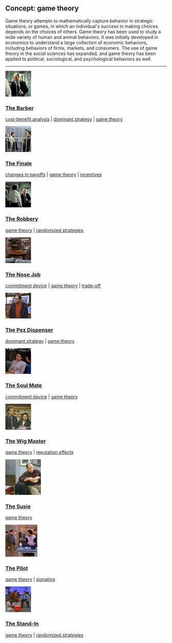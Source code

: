 ## Concept: game theory

Game theory attempts to mathematically capture behavior in strategic situations, or games, in which an individual's success in making choices depends on the choices of others. Game theory has been used to study a wide variety of human and animal behaviors. It was initially developed in economics to understand a large collection of economic behaviors, including behaviors of firms, markets, and consumers. The use of game theory in the social sciences has expanded, and game theory has been applied to political, sociological, and psychological behaviors as well.

<hr>
<div class="clip-listing">
<img src="media/icons/barber_clip2.jpg" alt="The Barber icon">

### [The Barber](/clip/45/)

[cost-benefit analysis](/concept/cost-benefit-analysis/) | [dominant strategy](/concept/dominant-strategy/) | [game theory](/concept/game-theory/)
</div>

<div class="clip-listing">
<img src="media/icons/finale.jpg" alt="The Finale icon">

### [The Finale](/clip/90/)

[changes in payoffs](/concept/changes-in-payoffs/) | [game theory](/concept/game-theory/) | [incentives](/concept/incentives/)
</div>

<div class="clip-listing">
<img src="media/icons/robbery2.jpg" alt="The Robbery icon">

### [The Robbery](/clip/4/)

[game theory](/concept/game-theory/) | [randomized strategies](/concept/randomized-strategies/)
</div>

<div class="clip-listing">
<img src="media/icons/nose_job.jpg" alt="The Nose Job icon">

### [The Nose Job](/clip/22/)

[commitment device](/concept/commitment-device/) | [game theory](/concept/game-theory/) | [trade-off](/concept/trade-off/)
</div>

<div class="clip-listing">
<img src="media/icons/pez_dispenser_clip1.jpg" alt="The Pez Dispenser icon">

### [The Pez Dispenser](/clip/25/)

[dominant strategy](/concept/dominant-strategy/) | [game theory](/concept/game-theory/)
</div>

<div class="clip-listing">
<img src="media/icons/soul_mate.jpg" alt="The Soul Mate icon">

### [The Soul Mate](/clip/80/)

[commitment device](/concept/commitment-device/) | [game theory](/concept/game-theory/)
</div>

<div class="clip-listing">
<img src="media/icons/wig_master.jpg" alt="The Wig Master icon">

### [The Wig Master](/clip/73/)

[game theory](/concept/game-theory/) | [reputation effects](/concept/reputation-effects/)
</div>

<div class="clip-listing">
<img src="media/icons/seinfeld-george-answering-2.jpg" alt="The Susie icon">

### [The Susie](/clip/99/)

[game theory](/concept/game-theory/)
</div>

<div class="clip-listing">
<img src="media/icons/pilot.jpg" alt="The Pilot icon">

### [The Pilot](/clip/1/)

[game theory](/concept/game-theory/) | [signaling](/concept/signaling/)
</div>

<div class="clip-listing">
<img src="media/icons/standin.jpg" alt="The Stand-In icon">

### [The Stand-In](/clip/101/)

[game theory](/concept/game-theory/) | [randomized strategies](/concept/randomized-strategies/)
</div>

